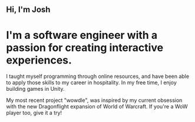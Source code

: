 ## Hi, I'm Josh

# I'm a software engineer with a passion for creating interactive experiences.

I taught myself programming through online resources, and have been able to apply those skills to my career in hospitality. In my free time, I enjoy building games in Unity.

My most recent project "wowdle", was inspired by my current obsession with the new Dragonflight expansion of World of Warcraft. If you're a WoW player too, give it a try!
